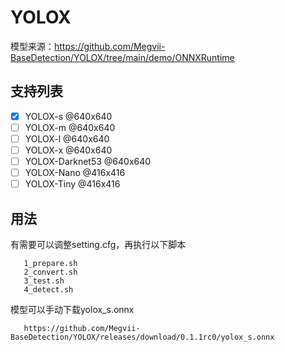 # YOLOX

模型来源：https://github.com/Megvii-BaseDetection/YOLOX/tree/main/demo/ONNXRuntime

## 支持列表
- [x] YOLOX-s @640x640
- [ ] YOLOX-m @640x640
- [ ] YOLOX-l @640x640
- [ ] YOLOX-x @640x640
- [ ] YOLOX-Darknet53 @640x640
- [ ] YOLOX-Nano @416x416
- [ ] YOLOX-Tiny @416x416

## 用法

有需要可以调整setting.cfg，再执行以下脚本

```shell
   1_prepare.sh
   2_convert.sh
   3_test.sh
   4_detect.sh
```


模型可以手动下载yolox_s.onnx
```
   https://github.com/Megvii-BaseDetection/YOLOX/releases/download/0.1.1rc0/yolox_s.onnx
```